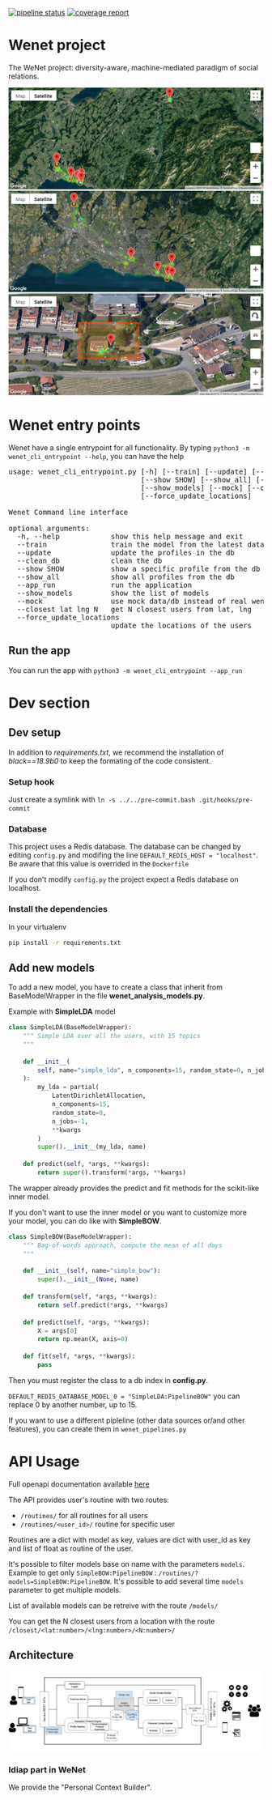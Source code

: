 [![pipeline status](https://gitlab.idiap.ch/wenet/personal_context_builder/badges/master/pipeline.svg)](https://gitlab.idiap.ch/wenet/personal_context_builder/commits/master) [![coverage report](https://gitlab.idiap.ch/wenet/personal_context_builder/badges/master/coverage.svg)](https://gitlab.idiap.ch/wenet/personal_context_builder/commits/master)

# Wenet project

The WeNet project: diversity-aware, machine-mediated paradigm of social relations.

![map example top level](./media/top_level_map.png)
![map example middle level](./media/middle_level_map.png)
![map example low level](./media/low_level_map.png)

# Wenet entry points

Wenet have a single entrypoint for all functionality. By typing `python3 -m wenet_cli_entrypoint --help`, you can have the help

<pre>
usage: wenet_cli_entrypoint.py [-h] [--train] [--update] [--clean_db]
                               [--show SHOW] [--show_all] [--app_run]
                               [--show_models] [--mock] [--closest lat lng N]
                               [--force_update_locations]

Wenet Command line interface

optional arguments:
  -h, --help            show this help message and exit
  --train               train the model from the latest data
  --update              update the profiles in the db
  --clean_db            clean the db
  --show SHOW           show a specific profile from the db
  --show_all            show all profiles from the db
  --app_run             run the application
  --show_models         show the list of models
  --mock                use mock data/db instead of real wenet data
  --closest lat lng N   get N closest users from lat, lng
  --force_update_locations
                        update the locations of the users
</pre>

## Run the app

You can run the app with `python3 -m wenet_cli_entrypoint --app_run`

# Dev section

## Dev setup

In addition to *requirements.txt*, we recommend the installation of *black==18.9b0* to keep the formating of the code consistent.


### Setup hook

Just create a symlink with `ln -s ../../pre-commit.bash .git/hooks/pre-commit`

### Database

This project uses a Redis database. The database can be changed by editing `config.py` and modifing the line `DEFAULT_REDIS_HOST = "localhost"`. Be aware that this value is overrided in the `Dockerfile`

If you don't modify `config.py` the project expect a Redis database on localhost.

### Install the dependencies

In your virtualenv

```bash
pip install -r requirements.txt
```

## Add new models

To add a new model, you have to create a class that inherit from BaseModelWrapper in the file **wenet_analysis_models.py**.

Example with **SimpleLDA** model

```python
class SimpleLDA(BaseModelWrapper):
    """ Simple LDA over all the users, with 15 topics
    """

    def __init__(
        self, name="simple_lda", n_components=15, random_state=0, n_jobs=-1, **kwargs
    ):
        my_lda = partial(
            LatentDirichletAllocation,
            n_components=15,
            random_state=0,
            n_jobs=-1,
            **kwargs
        )
        super().__init__(my_lda, name)

    def predict(self, *args, **kwargs):
        return super().transform(*args, **kwargs)
```

The wrapper already provides the predict and fit methods for the scikit-like inner model.

If you don't want to use the inner model or you want to customize more your model, you can do like with **SimpleBOW**.

```python
class SimpleBOW(BaseModelWrapper):
    """ Bag-of-words approach, compute the mean of all days
    """

    def __init__(self, name="simple_bow"):
        super().__init__(None, name)

    def transform(self, *args, **kwargs):
        return self.predict(*args, **kwargs)

    def predict(self, *args, **kwargs):
        X = args[0]
        return np.mean(X, axis=0)

    def fit(self, *args, **kwargs):
        pass
```

Then you must register the class to a db index in **config.py**.

`DEFAULT_REDIS_DATABASE_MODEL_0 = "SimpleLDA:PipelineBOW"` you can replace 0 by another number, up to 15.

If you want to use a different pipleline (other data sources or/and other features), you can create them in `wenet_pipelines.py`

# API Usage

Full openapi documentation available [here](http://swagger.u-hopper.com/?url=https://bitbucket.org/wenet/wenet-components-documentation/raw/master/sources/wenet-personal_context_builder.json#/)

The API provides user's routine with two routes:

*  `/routines/` for all routines for all users
*  `/routines/<user_id>/` routine for specific user

Routines are a dict with model as key, values are dict with user_id as key and list of float as routine of the user.

It's possible to filter models base on name with the parameters `models`. Example to get only `SimpleBOW:PipelineBOW` : `/routines/?models=SimpleBOW:PipelineBOW`. It's possible to add several time `models` parameter to get multiple models.

List of available models can be retreive with the route `/models/`

You can get the N closest users from a location with the route `/closest/<lat:number>/<lng:number>/<N:number>/`

## Architecture

![architecture](./media/architecture.png)

### Idiap part in WeNet

We provide the "Personal Context Builder".